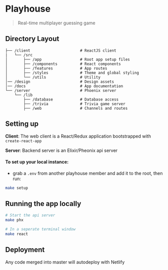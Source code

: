 # Playhouse

> Real-time multiplayer guessing game

## Directory Layout

```
├── /client                      # ReactJS client
|   └── /src
│       ├── /app                 # Root app setup files
│       ├── /components          # React components
│       ├── /features            # App routes
│       ├── /styles              # Theme and global styling
│       └── /utils               # Utility
│── /design                      # Design assets
│── /docs                        # App documentation
└── /server                      # Phoenix server
    └── /lib
        ├── /database            # Database access
        ├── /trivia              # Trivia game server
        ├── /web                 # Channels and routes
```

## Setting up

**Client**: The web client is a React/Redux application bootstrapped with `create-react-app`

**Server**: Backend server is an Elixir/Pheonix api server

#### To set up your local instance:

- grab a `.env` from another playhouse member and add it to the root, then run:

```bash
make setup
```

## Running the app locally

```bash
# Start the api server
make phx

# In a seperate terminal window
make react
```

## Deployment

Any code merged into master will autodeploy with Netlify
